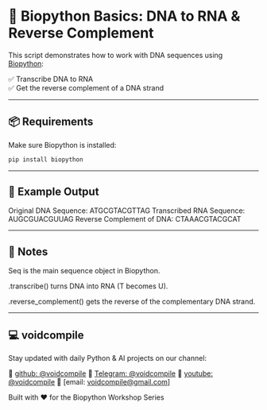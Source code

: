 # 🔬 Biopython Basics: DNA to RNA & Reverse Complement

This script demonstrates how to work with DNA sequences using [Biopython](https://biopython.org/):

✅ Transcribe DNA to RNA  
✅ Get the reverse complement of a DNA strand

---

## 📦 Requirements

Make sure Biopython is installed:

```bash
pip install biopython
```
---

## 🧪 Example Output

Original DNA Sequence:         ATGCGTACGTTAG
Transcribed RNA Sequence:      AUGCGUACGUUAG
Reverse Complement of DNA:     CTAAACGTACGCAT

---


## 📘 Notes
Seq is the main sequence object in Biopython.

.transcribe() turns DNA into RNA (T becomes U).

.reverse_complement() gets the reverse of the complementary DNA strand.

---
## 💻 voidcompile
Stay updated with daily Python & AI projects on our channel:

📢 [github: @voidcompile](https://github.com/voidcompile)
📢 [Telegram: @voidcompile](https://t.me/voidcompile)
📢 [youtube: @voidcompile](https://www.youtube.com/@voidcompile)
📢 [email: voidcompile@gmail.com]

Built with ❤️ for the Biopython Workshop Series
